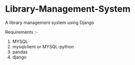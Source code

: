 # Library-Management-System
A library management system using Django

Requirements :-
1) MYSQL
2) mysqlclient or MYSQL-python
3) pandas
4) django
